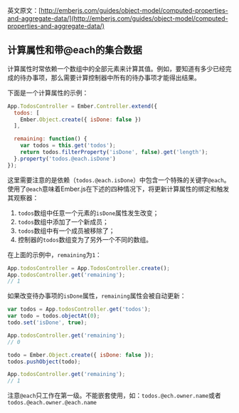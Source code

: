 英文原文：[http://emberjs.com/guides/object-model/computed-properties-and-aggregate-data/](http://emberjs.com/guides/object-model/computed-properties-and-aggregate-data/)

## 计算属性和带@each的集合数据

计算属性时常依赖一个数组中的全部元素来计算其值。例如，要知道有多少已经完成的待办事项，那么需要计算控制器中所有的待办事项才能得出结果。

下面是一个计算属性的示例：

```javascript
App.TodosController = Ember.Controller.extend({
  todos: [
    Ember.Object.create({ isDone: false })
  ],

  remaining: function() {
    var todos = this.get('todos');
    return todos.filterProperty('isDone', false).get('length');
  }.property('todos.@each.isDone')
});
```

这里需要注意的是依赖（`todos.@each.isDone`）中包含一个特殊的关键字`@each`。使用了`@each`意味着Ember.js在下述的四种情况下，将更新计算属性的绑定和触发其观察器：

1. `todos`数组中任意一个元素的`isDone`属性发生改变；
2. `todos`数组中添加了一个新成员；
3. `todos`数组中有一个成员被移除了；
4. 控制器的`todos`数组变为了另外一个不同的数组。

在上面的示例中，`remaining`为`1`：

```javascript
App.todosController = App.TodosController.create();
App.todosController.get('remaining');
// 1
```

如果改变待办事项的`isDone`属性，`remaining`属性会被自动更新：

```javascript
var todos = App.todosController.get('todos');
var todo = todos.objectAt(0);
todo.set('isDone', true);

App.todosController.get('remaining');
// 0

todo = Ember.Object.create({ isDone: false });
todos.pushObject(todo);

App.todosController.get('remaining');
// 1
```

注意`@each`只工作在第一级。不能嵌套使用，如：`todos.@ech.owner.name`或者`todos.@each.owner.@each.name`
